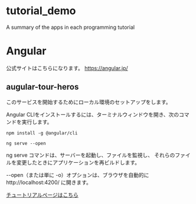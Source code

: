 # tutorial_demo
A summary of the apps in each programming tutorial

# Angular
公式サイトはこちらになります。
https://angular.jp/
## augular-tour-heros
このサービスを開始するためにローカル環境のセットアップをします。

Angular CLIをインストールするには、ターミナルウィンドウを開き、次のコマンドを実行します。
```
npm install -g @angular/cli
```


```
ng serve --open
```
ng serve コマンドは、サーバーを起動し、ファイルを監視し、 それらのファイルを変更したときにアプリケーションを再ビルドします。

--open（または単に -o）オプションは、ブラウザを自動的に http://localhost:4200/ に開きます。

[チュートリアルページはこちら](
https://angular.jp/guide/setup-local#angular-cli%E3%82%92%E3%82%A4%E3%83%B3%E3%82%B9%E3%83%88%E3%83%BC%E3%83%AB%E3%81%99%E3%82%8B-)